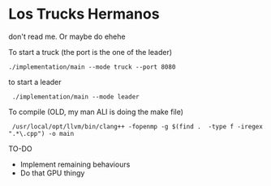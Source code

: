 # Los Trucks Hermanos

don't read me. Or maybe do ehehe

To start a truck (the port is the one of the leader)
```
./implementation/main --mode truck --port 8080    
```
to start a leader
```
 ./implementation/main --mode leader
```


To compile (OLD, my man ALI is doing the make file)
```
 /usr/local/opt/llvm/bin/clang++ -fopenmp -g $(find .  -type f -iregex ".*\.cpp") -o main
```

TO-DO

- Implement remaining behaviours
- Do that GPU thingy



